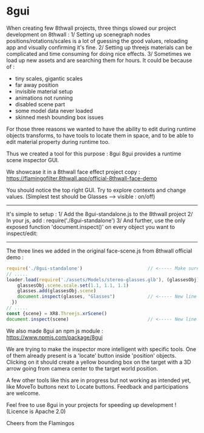 # 8gui

When creating few 8thwall projects, three things slowed our project development on 8thwall :
1/ Setting up scenegraph nodes positions/rotations/scales is a lot of guessing the good values, reloading app and visually confirming it's fine.
2/ Setting up threejs materials can be complicated and time consuming for doing nice effects.
3/ Sometimes we load up new assets and are searching them for hours. It could be because of :
- tiny scales, gigantic scales
- far away position
- invisible material setup
- animations not running
- disabled scene part
- some model data never loaded
- skinned mesh bounding box issues

For those three reasons we wanted to have the ability to edit during runtime objects transforms, to have tools to locate them in space, and to be able to edit material property during runtime too.

Thus we created a tool for this purpose : 8gui
8gui provides a runtime scene inspector GUI.

We showcase it in a 8thwall face effect project copy :
	https://flamingofilter.8thwall.app/official-8thwall-face-demo

You should notice the top right GUI. Try to explore contexts and change values. (Simplest test should be Glasses --> visible : on/off)
_______________________
It's simple to setup :
1/ Add the 8gui-standalone.js to the 8thwall project
2/ In your js, add :    require('./8gui-standalone') 
3/ And further, use the only exposed function 'document.inspect()' on every object you want to inspect/edit:

_______________________
The three lines we added in the original face-scene.js from 8thwall official demo :

```js
require('./8gui-standalone')                        // <----- Make sure 8gui is loaded
// .....
loader.load(require('./assets/Models/stereo-glasses.glb'), (glassesObj) => {
    glassesObj.scene.scale.set(1.1, 1.1, 1.1)
    glasses.add(glassesObj.scene)
    document.inspect(glasses, "Glasses")            // <----- New line for inspecting the glasses object3d
  })
// .....
const {scene} = XR8.Threejs.xrScene()
document.inspect(scene)                             // <----- New line for inspecting the whole scene
```

We also made 8gui an npm js module : https://www.npmjs.com/package/8gui

We are trying to make the inspector more intelligent with specific tools.
One of them already present is a 'locate' button inside 'position' objects.
Clicking on it should create a yellow bounding box on the target with a 3D arrow going from camera center to the target world position.

A few other tools like this are in progress but not working as intended yet, like MoveTo buttons next to Locate buttons.
Feedback and participations are welcome.

Feel free to use 8gui in your projects for speeding up development ! (Licence is Apache 2.0)

Cheers from the Flamingos